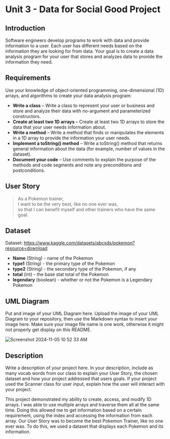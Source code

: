 # Unit 3 - Data for Social Good Project 

## Introduction 

Software engineers develop programs to work with data and provide information to a user. Each user has different needs based on the information they are looking for from data. Your goal is to create a data analysis program for your user that stores and analyzes data to provide the information they need. 

## Requirements 

Use your knowledge of object-oriented programming, one-dimensional (1D) arrays, and algorithms to create your data analysis program: 
- **Write a class** – Write a class to represent your user or business and store and analyze their data with no-argument and parameterized constructors. 
- **Create at least two 1D arrays** – Create at least two 1D arrays to store the data that your user needs information about. 
- **Write a method** – Write a method that finds or manipulates the elements in a 1D array to provide the information your user needs. 
- **Implement a toString() method** – Write a toString() method that returns general information about the data (for example, number of values in the dataset). 
- **Document your code** – Use comments to explain the purpose of the methods and code segments and note any preconditions and postconditions. 

## User Story 

> As a Pokemon trainer, <br> 
> I want to be the very best, like no one ever was, <br> 
> so that I can benefit myself and other trainers who have the same goal. 

## Dataset 

Dataset: https://www.kaggle.com/datasets/abcsds/pokemon?resource=download 
- **Name** (String) - name of the Pokemon 
- **type1** (String) - the primary type of the Pokemon 
- **type2** (String) - the secondary type of the Pokemon, if any
- **total** (int) - the base stat total of the Pokemon
- **legendary** (boolean) - whether or not the Pokemon is a Legendary Pokemon 

## UML Diagram 

Put and image of your UML Diagram here. Upload the image of your UML Diagram to your repository, then use the Markdown syntax to insert your image here. Make sure your image file name is one work, otherwise it might not properly get display on this README. 

![Screenshot 2024-11-05 10 52 33 AM](https://github.com/user-attachments/assets/cd30acef-d826-4455-9682-28decf69bfd8)


## Description 

Write a description of your project here. In your description, include as many vocab words from our class to explain your User Story, the chosen dataset and how your project addressed that users goals. If your project used the Scanner class for user input, explain how the user will interact with your project.

This project demonstrated my ability to create, access, and modify 1D arrays. I was able to use multiple arrays and traverse them all at the same time. Doing this allowed me to get information based on a certain requirement, using the index and accessing the information from each array. Our User Story was to become the best Pokemon Trainer, like no one ever was. To do this, we used a dataset that displays each Pokemon and its information. 
